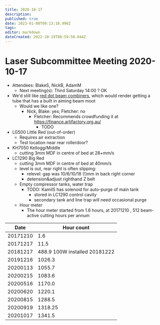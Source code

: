 ```yaml
---
title: 2020-10-17
description: 
published: true
date: 2023-01-08T09:13:18.996Z
tags: 
editor: markdown
dateCreated: 2022-10-19T08:59:50.044Z
---
```


# Laser Subcommittee Meeting 2020-10-17

-   Attendees: BlakeS, NickB, AdamM
    -   Next meeting(s): Third Saturday 14:00 ? OK
-   We'd still like [red dot beam combiners](/subcommittee/laser-minutes-20191216), which would render getting a tube that has a built in aiming beam moot
    -   Would we like one?
        -   Nick, Blake: yes; Fletcher: no
            -   Fletcher: Recommends crowdfunding it at <https://finance.artifactory.org.au/>
                -   TODO
-   LG500 Little Red (out-of-order)
    -   Requires air extraction
    -   Test location near rear rollerdoor?
-   KH7050 Kellogg/Middle
    -   cutting 3mm MDF in centre of bed at 28+mm/s
-   LC1290 Big Red
    -   cutting 3mm MDF in centre of bed at 40mm/s
    -   level is out, rear right is often slipping:
        -   relevel: gap was 10/6/10/18 (!)mm in back right corner
        -   detension&adjust righthand Z belt
    -   Empty compressor tanks, water trap
        -   TODO: KamilS has solenoid for auto-purge of main tank
            -   stored in LC1290 control cavity
            -   secondary tank and line trap will need occasional purge
    -   Hour meter
        -   The hour meter started from 1.6 hours, at 20171210 , 512 beam-active cutting hours per annum

| Date     | Hour count                    |
|----------|-------------------------------|
| 20171210 | 1.6                           |
| 20171217 | 11.5                          |
| 20181217 | 488.9 100W installed 20181222 |
| 20191216 | 1026.3                        |
| 20200113 | 1055.7                        |
| 20200215 | 1083.6                        |
| 20200516 | 1170.0                        |
| 20200620 | 1220.1                        |
| 20200815 | 1288.5                        |
| 20200919 | 1318.25                       |
| 20201017 | 1341.5                        |
